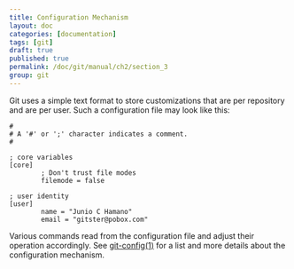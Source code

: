 ```yaml
---
title: Configuration Mechanism
layout: doc
categories: [documentation]
tags: [git]
draft: true
published: true
permalink: /doc/git/manual/ch2/section_3
group: git
---
```


Git uses a simple text format to store customizations that are per repository and are per user. Such a configuration file may look like this:

    #
    # A '#' or ';' character indicates a comment.
    #

    ; core variables
    [core]
            ; Don't trust file modes
            filemode = false

    ; user identity
    [user]
            name = "Junio C Hamano"
            email = "gitster@pobox.com"

Various commands read from the configuration file and adjust their operation accordingly. See [git-config(1)](https://www.kernel.org/pub/software/scm/git/docs/git-config.html) for a list and more details about the configuration mechanism.
